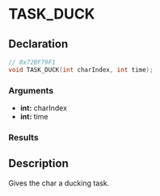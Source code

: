 # TASK_DUCK

## Declaration
```cpp
// 0x72BF79F1
void TASK_DUCK(int charIndex, int time);
```

### Arguments
- **int:** charIndex
- **int:** time

### Results

## Description
Gives the char a ducking task.